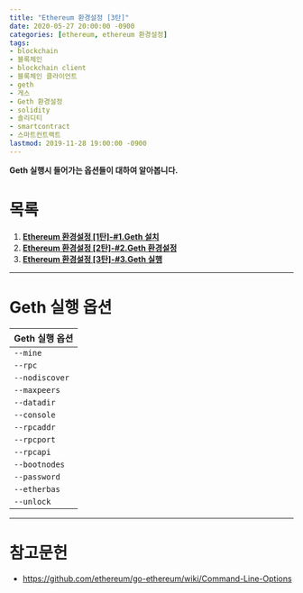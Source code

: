 ```yaml
---
title: "Ethereum 환경설정 [3탄]"
date: 2020-05-27 20:00:00 -0900
categories: [ethereum, ethereum 환경설정]
tags: 
- blockchain
- 블록체인
- blockchain client
- 블록체인 클라이언트
- geth
- 게스
- Geth 환경설정
- solidity
- 솔리디티
- smartcontract
- 스마트컨트랙트
lastmod: 2019-11-28 19:00:00 -0900
---
```


**Geth 실행시 들어가는 옵션들이 대하여 알아봅니다.**  

# 목록    
1. [**Ethereum 환경설정 [1탄]-#1.Geth 설치**](https://lbm93.github.io/ethereum/ethereum%20환경설정/ethereum-이더리움환경설정1/#)
2. [**Ethereum 환경설정 [2탄]-#2.Geth 환경설정**](https://lbm93.github.io/ethereum/ethereum%20환경설정/ethereum-이더리움환경설정2/#)
3. [**Ethereum 환경설정 [3탄]-#3.Geth 실행**](https://lbm93.github.io/ethereum/ethereum%20환경설정/ethereum-이더리움환경설정3/#)

---

# Geth 실행 옵션

|Geth 실행 옵션|
|:---|
`--mine` | 채굴 활성화
`--rpc` | HTTP-RPC 서버를 활성화하고, 별도의 콘솔을 연결할 때 필요한 옵션
`--nodiscover` | 생성자의 노드를 다른 노드에서 검색할 수 없게 하는 옵션
`--maxpeers` | 피어를 연결할 최대 허용치
`--datadir` | Chaindata와 Keystore 등 데이터를 저장할 위치
`--console` | 노드에 명령어를 전달할 수 있는 자바스크립트 콘솔
`--rpcaddr` | HTTP RPC Server 호스트 (Default : localhost)
`--rpcport` | HTTP RPC 포트 (Default : 8545)
`--rpcapi` | RPC API 모듈 (eth, miner, admin, personal, web3 . . . .)
`--bootnodes` | 부트 노드에 연결할 enode 주소를 넣으면 자동으로 해당 Peer가 부트 노드와 연결됨 즉 테스트 넷을 구성할 때 여러 노드를 같은 네트워크에 참여시키기 위해 사용됩니다.
`--password` | 계정의 Password 파일
`--etherbas` | 이더 베이스 설정 마이닝 시 보상을 얻을 수 있는 주소
`--unlock` | Account list 중 unlock을 시킬 계정의 index주소를 넣습니다.


---

# 참고문헌
- <https://github.com/ethereum/go-ethereum/wiki/Command-Line-Options>